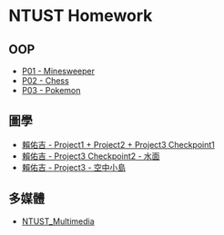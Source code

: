 # NTUST Homework

## OOP

- [P01 - Minesweeper](https://github.com/jeang-bo-yuan/oop-qt-project/tree/main/minesweeper)
- [P02 - Chess](https://github.com/a0922762/NTUST_OOP_Project2_Chess)
- [P03 - Pokemon](https://github.com/jeang-bo-yuan/NTUST-OOP-Project3-Pokemon)

## 圖學

- [賴佑吉 - Project1 + Project2 + Project3 Checkpoint1](https://github.com/jeang-bo-yuan/NTUST-Introduction-to-Computer-Graphics)
- [賴佑吉 - Project3 Checkpoint2 - 水面](https://github.com/jeang-bo-yuan/NTUST-opengl-wave)
- [賴佑吉 - Project3 - 空中小島](https://github.com/jeang-bo-yuan/NTUST-opengl-theme-park)

## 多媒體

- [NTUST_Multimedia](https://github.com/jeang-bo-yuan/NTUST_Multimedia)

<!--
**jeang-bo-yuan/jeang-bo-yuan** is a ✨ _special_ ✨ repository because its `README.md` (this file) appears on your GitHub profile.

Here are some ideas to get you started:

- 🔭 I’m currently working on ...
- 🌱 I’m currently learning ...
- 👯 I’m looking to collaborate on ...
- 🤔 I’m looking for help with ...
- 💬 Ask me about ...
- 📫 How to reach me: ...
- 😄 Pronouns: ...
- ⚡ Fun fact: ...
-->
